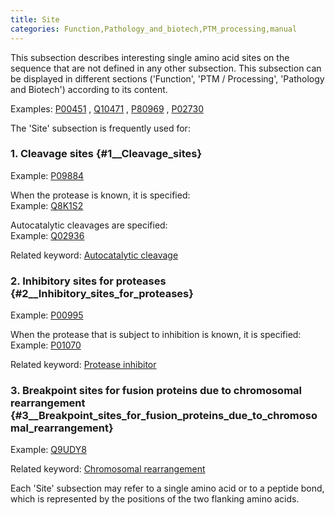 ```yaml
---
title: Site
categories: Function,Pathology_and_biotech,PTM_processing,manual
---
```


This subsection describes interesting single amino acid sites on the sequence that are not defined in any other subsection. This subsection can be displayed in different sections ('Function', 'PTM / Processing', 'Pathology and Biotech') according to its content.

Examples: [P00451](https://www.uniprot.org/uniprotkb/p00451) , [Q10471](https://www.uniprot.org/uniprotkb/q10471) , [P80969](https://www.uniprot.org/uniprotkb/p80969) , [P02730](https://www.uniprot.org/uniprotkb/p02730)

The 'Site' subsection is frequently used for:

### 1. Cleavage sites {\#1\_\_Cleavage\_sites}

Example: [P09884](https://www.uniprot.org/uniprotkb/p09884)

When the protease is known, it is specified:  
Example: [Q8K1S2](https://www.uniprot.org/uniprotkb/q8k1s2)

Autocatalytic cleavages are specified:  
Example: [Q02936](https://www.uniprot.org/uniprotkb/q02936)

Related keyword: [Autocatalytic cleavage](http://www.uniprot.org/keywords/68)

### 2. Inhibitory sites for proteases {\#2\_\_Inhibitory\_sites\_for\_proteases}

Example: [P00995](https://www.uniprot.org/uniprotkb/p00995)

When the protease that is subject to inhibition is known, it is specified:  
Example: [P01070](https://www.uniprot.org/uniprotkb/p01070)

Related keyword: [Protease inhibitor](http://www.uniprot.org/keywords/646)

### 3. Breakpoint sites for fusion proteins due to chromosomal rearrangement {\#3\_\_Breakpoint\_sites\_for\_fusion\_proteins\_due\_to\_chromosomal\_rearrangement}

Example: [Q9UDY8](https://www.uniprot.org/uniprotkb/q9udy8)

Related keyword: [Chromosomal rearrangement](http://www.uniprot.org/keywords/160)

Each 'Site' subsection may refer to a single amino acid or to a peptide bond, which is represented by the positions of the two flanking amino acids.
